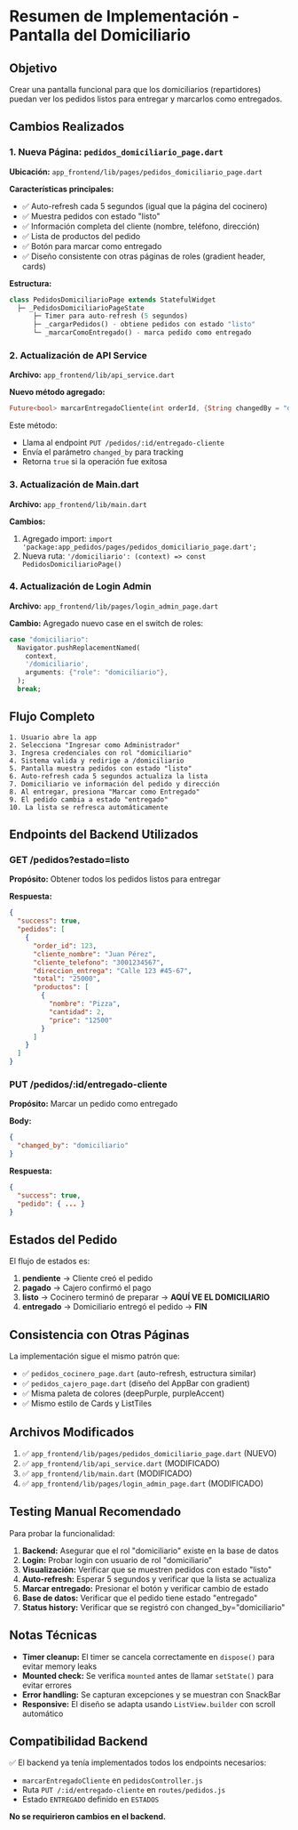 # Resumen de Implementación - Pantalla del Domiciliario

## Objetivo
Crear una pantalla funcional para que los domiciliarios (repartidores) puedan ver los pedidos listos para entregar y marcarlos como entregados.

## Cambios Realizados

### 1. Nueva Página: `pedidos_domiciliario_page.dart`
**Ubicación:** `app_frontend/lib/pages/pedidos_domiciliario_page.dart`

**Características principales:**
- ✅ Auto-refresh cada 5 segundos (igual que la página del cocinero)
- ✅ Muestra pedidos con estado "listo"
- ✅ Información completa del cliente (nombre, teléfono, dirección)
- ✅ Lista de productos del pedido
- ✅ Botón para marcar como entregado
- ✅ Diseño consistente con otras páginas de roles (gradient header, cards)

**Estructura:**
```dart
class PedidosDomiciliarioPage extends StatefulWidget
  ├─ _PedidosDomiciliarioPageState
      ├─ Timer para auto-refresh (5 segundos)
      ├─ _cargarPedidos() - obtiene pedidos con estado "listo"
      └─ _marcarComoEntregado() - marca pedido como entregado
```

### 2. Actualización de API Service
**Archivo:** `app_frontend/lib/api_service.dart`

**Nuevo método agregado:**
```dart
Future<bool> marcarEntregadoCliente(int orderId, {String changedBy = "domiciliario"})
```

Este método:
- Llama al endpoint `PUT /pedidos/:id/entregado-cliente`
- Envía el parámetro `changed_by` para tracking
- Retorna `true` si la operación fue exitosa

### 3. Actualización de Main.dart
**Archivo:** `app_frontend/lib/main.dart`

**Cambios:**
1. Agregado import: `import 'package:app_pedidos/pages/pedidos_domiciliario_page.dart';`
2. Nueva ruta: `'/domiciliario': (context) => const PedidosDomiciliarioPage()`

### 4. Actualización de Login Admin
**Archivo:** `app_frontend/lib/pages/login_admin_page.dart`

**Cambio:**
Agregado nuevo case en el switch de roles:
```dart
case "domiciliario":
  Navigator.pushReplacementNamed(
    context,
    '/domiciliario',
    arguments: {"role": "domiciliario"},
  );
  break;
```

## Flujo Completo

```
1. Usuario abre la app
2. Selecciona "Ingresar como Administrador"
3. Ingresa credenciales con rol "domiciliario"
4. Sistema valida y redirige a /domiciliario
5. Pantalla muestra pedidos con estado "listo"
6. Auto-refresh cada 5 segundos actualiza la lista
7. Domiciliario ve información del pedido y dirección
8. Al entregar, presiona "Marcar como Entregado"
9. El pedido cambia a estado "entregado"
10. La lista se refresca automáticamente
```

## Endpoints del Backend Utilizados

### GET /pedidos?estado=listo
**Propósito:** Obtener todos los pedidos listos para entregar

**Respuesta:**
```json
{
  "success": true,
  "pedidos": [
    {
      "order_id": 123,
      "cliente_nombre": "Juan Pérez",
      "cliente_telefono": "3001234567",
      "direccion_entrega": "Calle 123 #45-67",
      "total": "25000",
      "productos": [
        {
          "nombre": "Pizza",
          "cantidad": 2,
          "price": "12500"
        }
      ]
    }
  ]
}
```

### PUT /pedidos/:id/entregado-cliente
**Propósito:** Marcar un pedido como entregado

**Body:**
```json
{
  "changed_by": "domiciliario"
}
```

**Respuesta:**
```json
{
  "success": true,
  "pedido": { ... }
}
```

## Estados del Pedido

El flujo de estados es:
1. **pendiente** → Cliente creó el pedido
2. **pagado** → Cajero confirmó el pago
3. **listo** → Cocinero terminó de preparar → **AQUÍ VE EL DOMICILIARIO**
4. **entregado** → Domiciliario entregó el pedido → **FIN**

## Consistencia con Otras Páginas

La implementación sigue el mismo patrón que:
- ✅ `pedidos_cocinero_page.dart` (auto-refresh, estructura similar)
- ✅ `pedidos_cajero_page.dart` (diseño del AppBar con gradient)
- ✅ Misma paleta de colores (deepPurple, purpleAccent)
- ✅ Mismo estilo de Cards y ListTiles

## Archivos Modificados

1. ✅ `app_frontend/lib/pages/pedidos_domiciliario_page.dart` (NUEVO)
2. ✅ `app_frontend/lib/api_service.dart` (MODIFICADO)
3. ✅ `app_frontend/lib/main.dart` (MODIFICADO)
4. ✅ `app_frontend/lib/pages/login_admin_page.dart` (MODIFICADO)

## Testing Manual Recomendado

Para probar la funcionalidad:

1. **Backend:** Asegurar que el rol "domiciliario" existe en la base de datos
2. **Login:** Probar login con usuario de rol "domiciliario"
3. **Visualización:** Verificar que se muestren pedidos con estado "listo"
4. **Auto-refresh:** Esperar 5 segundos y verificar que la lista se actualiza
5. **Marcar entregado:** Presionar el botón y verificar cambio de estado
6. **Base de datos:** Verificar que el pedido tiene estado "entregado"
7. **Status history:** Verificar que se registró con changed_by="domiciliario"

## Notas Técnicas

- **Timer cleanup:** El timer se cancela correctamente en `dispose()` para evitar memory leaks
- **Mounted check:** Se verifica `mounted` antes de llamar `setState()` para evitar errores
- **Error handling:** Se capturan excepciones y se muestran con SnackBar
- **Responsive:** El diseño se adapta usando `ListView.builder` con scroll automático

## Compatibilidad Backend

✅ El backend ya tenía implementados todos los endpoints necesarios:
- `marcarEntregadoCliente` en `pedidosController.js`
- Ruta `PUT /:id/entregado-cliente` en `routes/pedidos.js`
- Estado `ENTREGADO` definido en `ESTADOS`

**No se requirieron cambios en el backend.**
